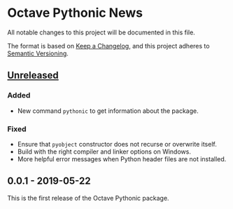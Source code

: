 # Octave Pythonic News

All notable changes to this project will be documented in this file.

The format is based on [Keep a Changelog](https://keepachangelog.com/en/1.0.0/),
and this project adheres to [Semantic Versioning](https://semver.org/spec/v2.0.0.html).

## [Unreleased]

### Added
- New command `pythonic` to get information about the package.

### Fixed
- Ensure that `pyobject` constructor does not recurse or overwrite itself.
- Build with the right compiler and linker options on Windows.
- More helpful error messages when Python header files are not installed.

## 0.0.1 - 2019-05-22

This is the first release of the Octave Pythonic package.

[Unreleased]: https://gitlab.com/mtmiller/octave-pythonic/compare/v0.0.1...master
